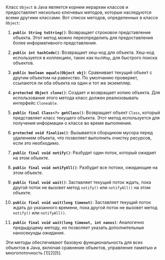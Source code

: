Класс `Object` в Java является корнем иерархии классов и предоставляет несколько ключевых методов, которые наследуются всеми другими классами. Вот список методов, определенных в классе `Object`:

1. **`public String toString()`**: Возвращает строковое представление объекта. Этот метод можно переопределить для предоставления более информативного представления.

2. **`public int hashCode()`**: Возвращает хеш-код для объекта. Хеш-код используется в коллекциях, таких как `HashMap`, для быстрого поиска объектов.

3. **`public boolean equals(Object obj)`**: Сравнивает текущий объект с другим объектом на равенство. По умолчанию проверяет, ссылаются ли оба объекта на один и тот же экземпляр.

4. **`protected Object clone()`**: Создает и возвращает копию объекта. Для использования этого метода класс должен реализовывать интерфейс `Cloneable`.

5. **`public final Class<?> getClass()`**: Возвращает объект `Class`, который представляет класс текущего объекта. Этот метод используется для получения информации о классе во время выполнения.

6. **`protected void finalize()`**: Вызывается сборщиком мусора перед удалением объекта, что позволяет выполнить очистку ресурсов, если это необходимо.

7. **`public final void notify()`**: Разбудит один поток, который ожидает на этом объекте.

8. **`public final void notifyAll()`**: Разбудит все потоки, ожидающие на этом объекте.

9. **`public final void wait()`**: Заставляет текущий поток ждать, пока другой поток не вызовет метод `notify()` или `notifyAll()` на этом объекте.

10. **`public final void wait(long timeout)`**: Заставляет текущий поток ждать до указанного времени, пока другой поток не вызовет метод `notify()` или `notifyAll()`.

11. **`public final void wait(long timeout, int nanos)`**: Аналогично предыдущему методу, но позволяет указать дополнительные наносекунды ожидания.

Эти методы обеспечивают базовую функциональность для всех объектов в Java, включая сравнение объектов, управление памятью и многопоточность [1][2][5].
